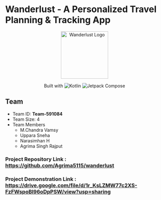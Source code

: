 # Wanderlust - A Personalized Travel Planning & Tracking App

<p align="center">
  <img width="150" src="https://github.com/smartinternz02/SI-GuidedProject-587115-1696856769/assets/90548992/85a7095d-e75d-4a21-9b75-390a09922117" alt="Wanderlust Logo">
</p>

<p align="center">
  <span>Built with</span>
  <img src="https://img.shields.io/badge/kotlin-E24462?style=for-the-badge&logo=kotlin&logoColor=ffffff" alt="Kotlin">
  <img src="https://img.shields.io/badge/jetpack_compose-092937?style=for-the-badge&logo=jetpack-compose&logoColor=ffffff" alt="Jetpack Compose">
</p>

## Team

- Team ID: **Team-591084**
- Team Size: 4
- Team Members
  - M.Chandra Vamsy
  - Uppara Sneha
  - Narasimhan H
  - Agrima Singh Rajput
    

### Project Repository Link               :  https://github.com/Agrima5115/wanderlust
### Project Demonstration Link            :  https://drive.google.com/file/d/1r_KsLZMW77c2XS-FzFWspoBI96oDpPSW/view?usp=sharing
